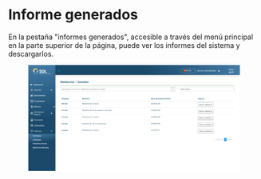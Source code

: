 # Informe generados

En la pestaña "informes generados", accesible a través del menú principal en la parte superior de la página, puede ver los informes del sistema y descargarlos.

<figure><img src="../../../.gitbook/assets/rel-gera.png" alt=""><figcaption></figcaption></figure>
